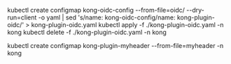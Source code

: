 kubectl create configmap kong-oidc-config --from-file=oidc/ --dry-run=client -o yaml | sed 's/name: kong-oidc-config/name: kong-plugin-oidc/' > kong-plugin-oidc.yaml
kubectl apply -f ./kong-plugin-oidc.yaml -n kong
kubectl delete -f ./kong-plugin-oidc.yaml -n kong

kubectl create configmap kong-plugin-myheader --from-file=myheader -n kong